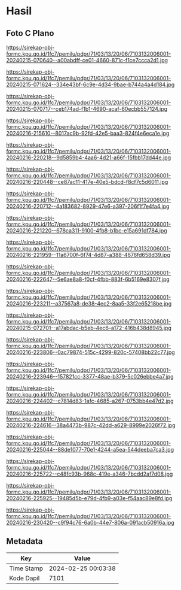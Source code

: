 # Hasil

## Foto C Plano

https://sirekap-obj-formc.kpu.go.id/1fc7/pemilu/pdpr/71/03/13/20/06/7103132006001-20240215-070640--a00abdff-ce01-4660-871c-f1ce7ccca2d1.jpg

https://sirekap-obj-formc.kpu.go.id/1fc7/pemilu/pdpr/71/03/13/20/06/7103132006001-20240215-071624--334e43bf-6c9e-4d34-9bae-b744a4a4d184.jpg

https://sirekap-obj-formc.kpu.go.id/1fc7/pemilu/pdpr/71/03/13/20/06/7103132006001-20240215-070717--ceb174ad-f1b1-4690-acaf-60ecbb557124.jpg

https://sirekap-obj-formc.kpu.go.id/1fc7/pemilu/pdpr/71/03/13/20/06/7103132006001-20240216-215610--8017ac9b-92fd-42e5-baa3-824f4e6eca1e.jpg

https://sirekap-obj-formc.kpu.go.id/1fc7/pemilu/pdpr/71/03/13/20/06/7103132006001-20240216-220218--9d5859b4-4aa6-4d21-a66f-15fbb17dd44e.jpg

https://sirekap-obj-formc.kpu.go.id/1fc7/pemilu/pdpr/71/03/13/20/06/7103132006001-20240216-220448--ce87ac11-417e-40e5-bdcd-f8cf7c5d6011.jpg

https://sirekap-obj-formc.kpu.go.id/1fc7/pemilu/pdpr/71/03/13/20/06/7103132006001-20240216-220712--4a183682-8929-47e6-a397-206f1f7e4fa4.jpg

https://sirekap-obj-formc.kpu.go.id/1fc7/pemilu/pdpr/71/03/13/20/06/7103132006001-20240216-221220--678ca311-9100-4fb8-b1bc-e15a691df784.jpg

https://sirekap-obj-formc.kpu.go.id/1fc7/pemilu/pdpr/71/03/13/20/06/7103132006001-20240216-221959--11a6700f-6f74-4d87-a388-4676fd658d39.jpg

https://sirekap-obj-formc.kpu.go.id/1fc7/pemilu/pdpr/71/03/13/20/06/7103132006001-20240216-222647--5e6ae8a8-f0cf-4fbb-883f-6b5169e8307f.jpg

https://sirekap-obj-formc.kpu.go.id/1fc7/pemilu/pdpr/71/03/13/20/06/7103132006001-20240216-223211--a37567a8-de38-4ec2-8aa5-33f2e65218be.jpg

https://sirekap-obj-formc.kpu.go.id/1fc7/pemilu/pdpr/71/03/13/20/06/7103132006001-20240215-072701--a17abdac-b5eb-4ec6-a172-416b438d8945.jpg

https://sirekap-obj-formc.kpu.go.id/1fc7/pemilu/pdpr/71/03/13/20/06/7103132006001-20240216-223806--0ac79874-515c-4299-820c-57408bb22c77.jpg

https://sirekap-obj-formc.kpu.go.id/1fc7/pemilu/pdpr/71/03/13/20/06/7103132006001-20240216-223946--157821cc-3377-48ae-b379-5c026ebbe4a7.jpg

https://sirekap-obj-formc.kpu.go.id/1fc7/pemilu/pdpr/71/03/13/20/06/7103132006001-20240216-224402--c7814d83-1afc-4685-a267-0753bb4e47d2.jpg

https://sirekap-obj-formc.kpu.go.id/1fc7/pemilu/pdpr/71/03/13/20/06/7103132006001-20240216-224616--38a4473b-987c-42dd-a629-8999e2026f72.jpg

https://sirekap-obj-formc.kpu.go.id/1fc7/pemilu/pdpr/71/03/13/20/06/7103132006001-20240216-225044--88de1077-70e1-4244-a5ea-544deeba7ca3.jpg

https://sirekap-obj-formc.kpu.go.id/1fc7/pemilu/pdpr/71/03/13/20/06/7103132006001-20240216-225722--c48fc93b-968c-419e-a346-7bcdd2af7d08.jpg

https://sirekap-obj-formc.kpu.go.id/1fc7/pemilu/pdpr/71/03/13/20/06/7103132006001-20240216-225925--19485d5b-e79d-4fb9-a03e-f54aac89e8fd.jpg

https://sirekap-obj-formc.kpu.go.id/1fc7/pemilu/pdpr/71/03/13/20/06/7103132006001-20240216-230420--c9f94c76-6a0b-44e7-806a-091acb50916a.jpg


## Metadata

| Key        | Value               |
| ---------- | ------------------- |
| Time Stamp | 2024-02-25 00:03:38 |
| Kode Dapil | 7101                |



